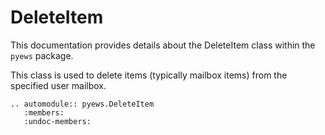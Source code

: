 # DeleteItem

This documentation provides details about the DeleteItem class within the `pyews` package.

This class is used to delete items (typically mailbox items) from the specified user mailbox.

```eval_rst
.. automodule:: pyews.DeleteItem
   :members:
   :undoc-members:
```